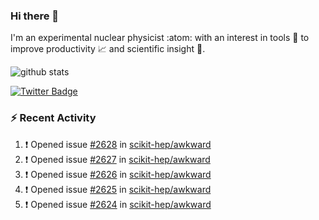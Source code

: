 ### Hi there 👋 

I'm an experimental nuclear physicist :atom: with an interest in tools :wrench: to improve productivity :chart_with_upwards_trend: and scientific insight :telescope:.

![github stats](https://github-readme-stats.vercel.app/api?username=agoose77&show_icons=true&hide_rank=true&hide_title=true&bg_color=30,e76445,904e95&text_color=efe3ec&icon_color=efe3ec)
<!--
**agoose77/agoose77** is a ✨ _special_ ✨ repository because its `README.md` (this file) appears on your GitHub profile.

Here are some ideas to get you started:

- 🔭 I’m currently working on ...
- 🌱 I’m currently learning ...
- 👯 I’m looking to collaborate on ...
- 🤔 I’m looking for help with ...
- 💬 Ask me about ...
- 📫 How to reach me: ...
- 😄 Pronouns: ...
- ⚡ Fun fact: ...
-->

[![Twitter Badge](https://img.shields.io/twitter/follow/agoose77?style=flat-square&logo=Twitter&logoColor=white&color=cornflowerblue)](https://twitter.com/agoose77)

### :zap: Recent Activity

<!--START_SECTION:activity-->
1. ❗ Opened issue [#2628](https://github.com/scikit-hep/awkward/issues/2628) in [scikit-hep/awkward](https://github.com/scikit-hep/awkward)
2. ❗ Opened issue [#2627](https://github.com/scikit-hep/awkward/issues/2627) in [scikit-hep/awkward](https://github.com/scikit-hep/awkward)
3. ❗ Opened issue [#2626](https://github.com/scikit-hep/awkward/issues/2626) in [scikit-hep/awkward](https://github.com/scikit-hep/awkward)
4. ❗ Opened issue [#2625](https://github.com/scikit-hep/awkward/issues/2625) in [scikit-hep/awkward](https://github.com/scikit-hep/awkward)
5. ❗ Opened issue [#2624](https://github.com/scikit-hep/awkward/issues/2624) in [scikit-hep/awkward](https://github.com/scikit-hep/awkward)
<!--END_SECTION:activity-->
